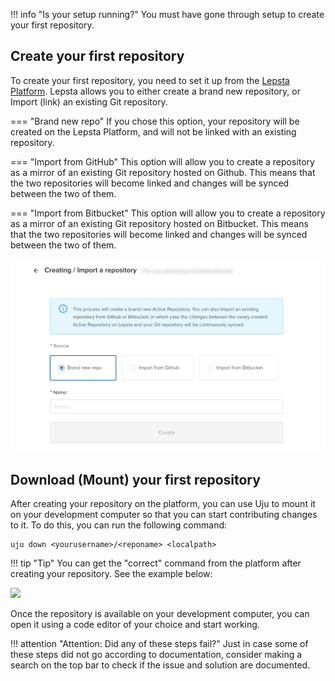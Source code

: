 !!! info "Is your setup running?"
    You must have gone through setup to create your first repository.

## Create your first repository
To create your first repository, you need to set it up from the <a href="https://lepsta.tech/a/new-repo" target="_blank">Lepsta Platform</a>. Lepsta allows you to either create a brand new repository, or Import (link) an existing Git repository.

=== "Brand new repo"
    If you chose this option, your repository will be created on the Lepsta Platform, and will not be linked with an existing repository.

=== "Import from GitHub"
    This option will allow you to create a repository as a mirror of an existing Git repository hosted on Github. This means that the two repositories will become linked and changes will be synced between the two of them.

=== "Import from Bitbucket"
    This option will allow you to create a repository as a mirror of an existing Git repository hosted on Bitbucket. This means that the two repositories will become linked and changes will be synced between the two of them.

![Create a new repository on the Lepsta Platform](/assets/images/new-repo-screen.jpg)

## Download (Mount) your first repository
After creating your repository on the platform, you can use Uju to mount it on your development computer so that you can start contributing changes to it. To do this, you can run the following command:

```
uju down <yourusername>/<reponame> <localpath>
```

!!! tip "Tip"
    You can get the "correct" command from the platform after creating your repository. See the example below:

![](/assets/images/download-instructions.png)

Once the repository is available on your development computer, you can open it using a code editor of your choice and start working.

!!! attention "Attention: Did any of these steps fail?"
    Just in case some of these steps did not go according to documentation, consider making a search on the top bar to check if the issue and solution are documented.